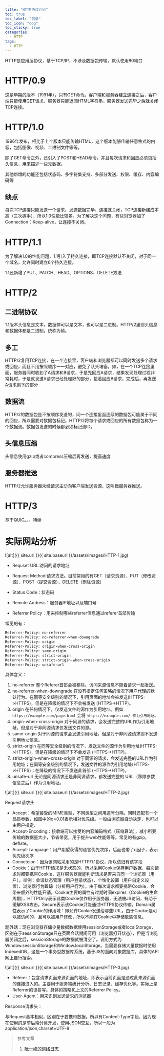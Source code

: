 ```yaml
---
title: "HTTP协议介绍"
toc: true
toc_label: "目录"
toc_icon: "cog"
toc_sticky: true
categories:
  - HTTP
tags:
  - HTTP
---
```


HTTP是应用层协议，基于TCP/IP，不涉及数据包传输，默认使用80端口

# HTTP/0.9

这是早期的版本（1991年），只有GET命令。客户端和服务器建立连接之后，客户端只能使用GET请求，服务器只能返回HTML字符串。服务器发送完毕之后就关闭TCP连接。

# HTTP/1.0

1996年发布，相比于上个版本只能传输HTML，这个版本能够传输任意格式的内容，包括图像、视频、二进制文件等等。

除了GET命令之外，还引入了POST和HEAD命令。并且每次请求和回应必须包括头信息，用来描述一些元数据。

其他新增的功能还包括状态码、多字符集支持、多部分发送、权限、缓存、内容编码等

## 缺点

每次TCP连接只能发送一个请求，发送数据完毕，连接就关闭，TCP连接新建成本高（三次握手），所以1.0性能比较差。为了解决这个问题，有些浏览器加了Connection：Keep-alive，让连接不关闭。

# HTTP/1.1

为了解决1.0的性能问题，1.1引入了持久连接，即TCP连接默认不关闭，对于同一个域名，允许同时建立6个持久连接。

1.1还新增了PUT、PATCH、HEAD、OPTIONS、DELETE方法

# HTTP/2

## 二进制协议

1.1版本头信息是文本，数据体可以是文本，也可以是二进制。HTTP/2里则头信息和数据体都是二进制，统称为帧。

## 多工

HTTP/2复用TCP连接，在一个连接里，客户端和浏览器都可以同时发送多个请求或回应，而且不用按照顺序一一对应，避免了队头堵塞。如，在一个TCP连接里面，服务器同时收到了A请求和B请求，于是先回应A请求，结果发现处理过程非常耗时，于是就发送A请求已经处理好的部分，接着回应B请求，完成后，再发送A请求剩下的部分

## 数据流

HTTP/2的数据包是不按顺序发送的，同一个连接里面连续的数据包可能属于不同的回应，所以需要对数据包标记。HTTP/2将每个请求或回应的所有数据包称为一个数据流。数据包发送的时候都必须标记流ID。

## 头信息压缩

头信息使用gzip或者compress压缩后再发送，提高速度

## 服务器推送

HTTP/2允许服务器未经请求主动向客户端发送资源，这叫做服务器推送。

# HTTP/3

基于QUIC。。。待续

# 实际网站分析
![alt]({{ site.url }}{{ site.baseurl }}/assets/images/HTTP-1.jpg)
- Requset URL:访问的请求地址

- Request Method:请求方法。目前常用的有GET（请求资源）、PUT（修改资源）、POST（提交资源）、DELETE（删除资源）
- Status Code：状态码
- Remote Address：服务器IP地址以及端口号
- Referrer Policy：用来控制哪些referrer信息通过referer首部传输

常见的有：

```bash
Referrer-Policy: no-referrer
Referrer-Policy: no-referrer-when-downgrade
Referrer-Policy: origin
Referrer-Policy: origin-when-cross-origin
Referrer-Policy: same-origin
Referrer-Policy: strict-origin
Referrer-Policy: strict-origin-when-cross-origin
Referrer-Policy: unsafe-url
```
具体含义：

1. no-referrer   整个Referer首部会被移除。访问来源信息不随着请求一起发送。
2. no-referrer-when-downgrade   在没有指定任何策略的情况下用户代理的默认行为。在同等安全级别的情况下，引用页面的地址会被发送(HTTPS->HTTPS)，但是在降级的情况下不会被发送 (HTTPS->HTTP)。
3. origin  在任何情况下，仅发送文件的源作为引用地址。例如 `https://example.com/page.html` 会将 `https://example.com/ 作为引用地址。`
4. origin-when-cross-origin   对于同源的请求，会发送完整的URL作为引用地址，但是对于非同源请求仅发送文件的源。
5. same-origin   对于同源的请求会发送引用地址，但是对于非同源请求则不发送引用地址信息。
6. strict-origin   在同等安全级别的情况下，发送文件的源作为引用地址(HTTPS->HTTPS)，但是在降级的情况下不会发送 (HTTPS->HTTP)。
7. strict-origin-when-cross-origin   对于同源的请求，会发送完整的URL作为引用地址；在同等安全级别的情况下，发送文件的源作为引用地址(HTTPS->HTTPS)；在降级的情况下不发送此首部 (HTTPS->HTTP)。
8. unsafe-url   无论是同源请求还是非同源请求，都发送完整的 URL（移除参数信息之后）作为引用地址。

![alt]({{ site.url }}{{ site.baseurl }}/assets/images/HTTP-2.jpg)

Request请求头

- Accept：希望接受的MIME类型，不同类型之间用逗号分隔，同时还配有一个品质参数，如图中的q=0.01表示相对优先级。一般由浏览器自动决定，也可以由用户指定、
- Accept-Encoding：接收端可以接受的内容编码格式（压缩算法），减小所要传输的数据量大小，节省带宽，用于提升web性能等等。常见的有gzip，deflate。
- Accept-Language：用户期望获得的语言优先次序，后面也带了q因子，表示优先级次序
- Connetcion：因为该网站采用的是HTTP/1.1协议，所以依旧有该字段
- Cookie：由于HTTP请求是无状态的，所以采用Cookie保存用户数据，每次请求时都要携带Cookie，这样服务器就能判断请求是否来自同一个浏览器（用户）。举例：会话状态管理（用户登录状态）、个性化设置（用户自定义设置）、浏览器行为跟踪（分析用户行为）。由于每次请求都要携带Cookie，会带来额外的性能开销。Cookie主要的属性有过期时间expires（Cookie的生命周期），HTTPOnly表示此类Cookie仅作用于服务器，无法被JS访问，有助于缓解XSS攻击。Secure表示该Cookie只能通过HTTPS协议传输。Domain属性表示了Cookie的作用域：即允许Cookie发送给哪些URL。由于Cookie是可以被访问的，且可以被用户修改，所以不能在Cookie中存储敏感信息。

题外话：现在浏览器存储少量数据数据使用sessionStorage或者localStorage，区别在于sessionStorage只在页面会话期间可用（浏览器打开状态），但是当浏览器关闭之后，sessionStorage的数据就被清空了。调用方式为Window.sessionStorage和Window.localStorage。当需要存储大量数据时使用IndexedDB，这是一个事务型数据库系统，基于JS的面向对象数据库，具体的API网上自行搜索。

![alt]({{ site.url }}{{ site.baseurl }}/assets/images/HTTP-3.jpg)


- Referer：包含请求页面来源页面的地址，即表示当前页面是通过此来源页面的连接进入的。主要用于服务端统计分析、日志记录、缓存优化等。实际上是Referrer的误拼写。具体的策略见上文的Referrer Policy。
- User-Agent：用来识别发送请求的浏览器

Response请求头：

与Request基本相似，区别在于要携带数据，所以有Content-Type字段，因为现在使用的是前后端分离开发，使用JSON交互，所以一般为 application/json;charset=UTF-8

> 参考文章
>
> 1. [阮一峰的网络日志](http://www.ruanyifeng.com/blog/2016/08/http.html)